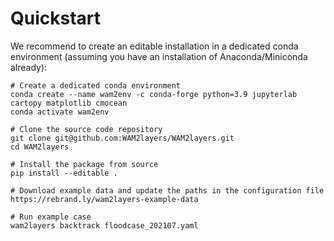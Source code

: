 # Quickstart
We recommend to create an editable installation in a dedicated conda environment (assuming you have an installation of Anaconda/Miniconda already):

```
# Create a dedicated conda environment
conda create --name wam2env -c conda-forge python=3.9 jupyterlab cartopy matplotlib cmocean
conda activate wam2env

# Clone the source code repository
git clone git@github.com:WAM2layers/WAM2layers.git
cd WAM2layers

# Install the package from source
pip install --editable .

# Download example data and update the paths in the configuration file
https://rebrand.ly/wam2layers-example-data

# Run example case
wam2layers backtrack floodcase_202107.yaml
```





